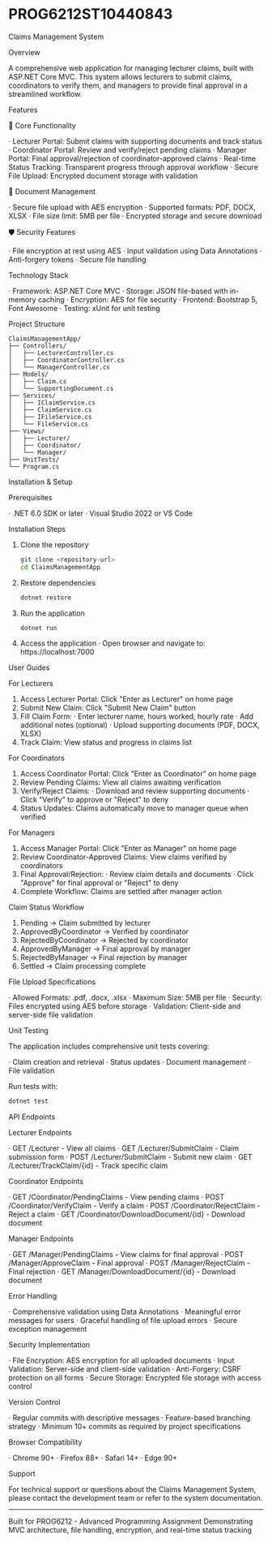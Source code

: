 # PROG6212ST10440843
Claims Management System

Overview

A comprehensive web application for managing lecturer claims, built with ASP.NET Core MVC. This system allows lecturers to submit claims, coordinators to verify them, and managers to provide final approval in a streamlined workflow.

Features

🎯 Core Functionality

· Lecturer Portal: Submit claims with supporting documents and track status
· Coordinator Portal: Review and verify/reject pending claims
· Manager Portal: Final approval/rejection of coordinator-approved claims
· Real-time Status Tracking: Transparent progress through approval workflow
· Secure File Upload: Encrypted document storage with validation

📁 Document Management

· Secure file upload with AES encryption
· Supported formats: PDF, DOCX, XLSX
· File size limit: 5MB per file
· Encrypted storage and secure download

🛡️ Security Features

· File encryption at rest using AES
· Input validation using Data Annotations
· Anti-forgery tokens
· Secure file handling

Technology Stack

· Framework: ASP.NET Core MVC
· Storage: JSON file-based with in-memory caching
· Encryption: AES for file security
· Frontend: Bootstrap 5, Font Awesome
· Testing: xUnit for unit testing

Project Structure

```
ClaimsManagementApp/
├── Controllers/
│   ├── LecturerController.cs
│   ├── CoordinatorController.cs
│   └── ManagerController.cs
├── Models/
│   ├── Claim.cs
│   └── SupportingDocument.cs
├── Services/
│   ├── IClaimService.cs
│   ├── ClaimService.cs
│   ├── IFileService.cs
│   └── FileService.cs
├── Views/
│   ├── Lecturer/
│   ├── Coordinator/
│   └── Manager/
├── UnitTests/
└── Program.cs
```

Installation & Setup

Prerequisites

· .NET 6.0 SDK or later
· Visual Studio 2022 or VS Code

Installation Steps

1. Clone the repository
   ```bash
   git clone <repository-url>
   cd ClaimsManagementApp
   ```
2. Restore dependencies
   ```bash
   dotnet restore
   ```
3. Run the application
   ```bash
   dotnet run
   ```
4. Access the application
   · Open browser and navigate to: https://localhost:7000

User Guides

For Lecturers

1. Access Lecturer Portal: Click "Enter as Lecturer" on home page
2. Submit New Claim: Click "Submit New Claim" button
3. Fill Claim Form:
   · Enter lecturer name, hours worked, hourly rate
   · Add additional notes (optional)
   · Upload supporting documents (PDF, DOCX, XLSX)
4. Track Claim: View status and progress in claims list

For Coordinators

1. Access Coordinator Portal: Click "Enter as Coordinator" on home page
2. Review Pending Claims: View all claims awaiting verification
3. Verify/Reject Claims:
   · Download and review supporting documents
   · Click "Verify" to approve or "Reject" to deny
4. Status Updates: Claims automatically move to manager queue when verified

For Managers

1. Access Manager Portal: Click "Enter as Manager" on home page
2. Review Coordinator-Approved Claims: View claims verified by coordinators
3. Final Approval/Rejection:
   · Review claim details and documents
   · Click "Approve" for final approval or "Reject" to deny
4. Complete Workflow: Claims are settled after manager action

Claim Status Workflow

1. Pending → Claim submitted by lecturer
2. ApprovedByCoordinator → Verified by coordinator
3. RejectedByCoordinator → Rejected by coordinator
4. ApprovedByManager → Final approval by manager
5. RejectedByManager → Final rejection by manager
6. Settled → Claim processing complete

File Upload Specifications

· Allowed Formats: .pdf, .docx, .xlsx
· Maximum Size: 5MB per file
· Security: Files encrypted using AES before storage
· Validation: Client-side and server-side file validation

Unit Testing

The application includes comprehensive unit tests covering:

· Claim creation and retrieval
· Status updates
· Document management
· File validation

Run tests with:

```bash
dotnet test
```

API Endpoints

Lecturer Endpoints

· GET /Lecturer - View all claims
· GET /Lecturer/SubmitClaim - Claim submission form
· POST /Lecturer/SubmitClaim - Submit new claim
· GET /Lecturer/TrackClaim/{id} - Track specific claim

Coordinator Endpoints

· GET /Coordinator/PendingClaims - View pending claims
· POST /Coordinator/VerifyClaim - Verify a claim
· POST /Coordinator/RejectClaim - Reject a claim
· GET /Coordinator/DownloadDocument/{id} - Download document

Manager Endpoints

· GET /Manager/PendingClaims - View claims for final approval
· POST /Manager/ApproveClaim - Final approval
· POST /Manager/RejectClaim - Final rejection
· GET /Manager/DownloadDocument/{id} - Download document

Error Handling

· Comprehensive validation using Data Annotations
· Meaningful error messages for users
· Graceful handling of file upload errors
· Secure exception management

Security Implementation

· File Encryption: AES encryption for all uploaded documents
· Input Validation: Server-side and client-side validation
· Anti-Forgery: CSRF protection on all forms
· Secure Storage: Encrypted file storage with access control

Version Control

· Regular commits with descriptive messages
· Feature-based branching strategy
· Minimum 10+ commits as required by project specifications

Browser Compatibility

· Chrome 90+
· Firefox 88+
· Safari 14+
· Edge 90+

Support

For technical support or questions about the Claims Management System, please contact the development team or refer to the system documentation.

---

Built for PROG6212 - Advanced Programming Assignment
Demonstrating MVC architecture, file handling, encryption, and real-time status tracking
